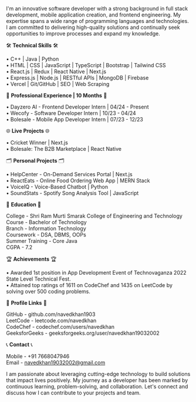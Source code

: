 I'm an innovative software developer with a strong background in full stack development, mobile application creation, and frontend engineering. My expertise spans a wide range of programming languages and technologies. I am committed to delivering high-quality solutions and continually seek opportunities to improve processes and expand my knowledge.

🛠️ **Technical Skills** 🛠️

• C++ | Java | Python <br>
• HTML | CSS | JavaScript | TypeScript | Bootstrap | Tailwind CSS <br>
• React.js | Redux | React Native | Next.js <br>
• Express.js | Node.js | RESTful APIs | MongoDB | Firebase <br>
• Vercel | Git/GitHub | SEO | Web Scraping <br>

💼 **Professional Experience | 10 Months** 💼

• Dayzero AI - Frontend Developer Intern | 04/24 - Present <br>
• Wecofy - Software Developer Intern | 10/23 - 04/24 <br>
• Bolesale - Mobile App Developer Intern | 07/23 - 12/23 <br>

🌐 **Live Projects** 🌐

• Cricket Winner | Next.js <br>
• Bolesale: The B2B Marketplace | React Native <br>

🗂️ **Personal Projects** 🗂️

• HelpCenter - On-Demand Services Portal | Next.js <br>
• ReactEats - Online Food Ordering Web App | MERN Stack <br>
• VoiceIQ - Voice-Based Chatbot | Python <br>
• SoundStats - Spotify Song Analysis Tool | JavaScript <br>

🏫 **Education** 🏫

College - Shri Ram Murti Smarak College of Engineering and Technology <br>
Course - Bachelor of Technology <br>
Branch - Information Technology <br>
Coursework - DSA, DBMS, OOPs <br>
Summer Training - Core Java <br>
CGPA - 7.2 <br>

🏆 **Achievements** 🏆

• Awarded 1st position in App Development Event of Technovaganza 2022 State Level Technical Fest. <br>
• Attained top ratings of 1611 on CodeChef and 1435 on LeetCode by solving over 500 coding problems. <br>

🔗 **Profile Links** 🔗

GitHub - github.com/navedkhan1903 <br>
LeetCode - leetcode.com/navedkhan <br>
CodeChef - codechef.com/users/navedkhan <br>
GeeksforGeeks - geeksforgeeks.org/user/navedkhan19032002 <br>

📞 **Contact** 📞

Mobile - +91 7668047946 <br>
Email - navedkhan19032002@gmail.com <br>

I am passionate about leveraging cutting-edge technology to build solutions that impact lives positively. My journey as a developer has been marked by continuous learning, problem-solving, and collaboration. Let's connect and discuss how I can contribute to your projects and team.

